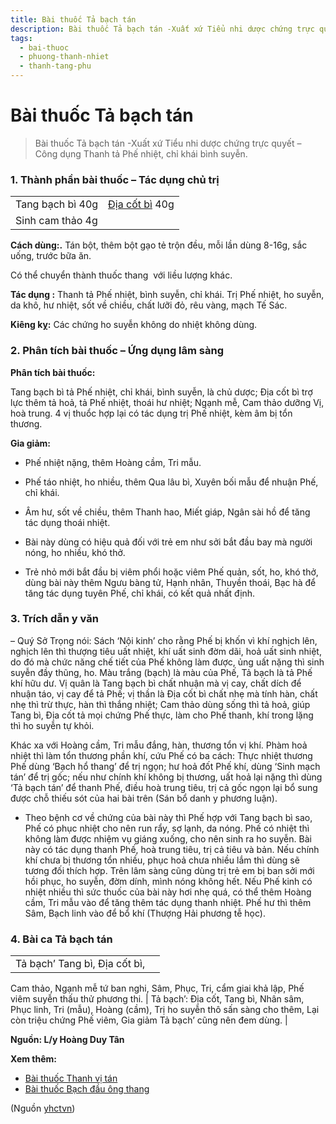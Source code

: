 ```yaml
---
title: Bài thuốc Tả bạch tán
description: Bài thuốc Tả bạch tán -Xuất xứ Tiểu nhi dược chứng trực quyết – Công dụng Thanh tả Phế nhiệt, chỉ khái bình suyễn.
tags:
  - bai-thuoc
  - phuong-thanh-nhiet
  - thanh-tang-phu
---
```


# Bài thuốc Tả bạch tán 

> Bài thuốc Tả bạch tán -Xuất xứ Tiểu nhi dược chứng trực quyết – Công dụng Thanh tả Phế nhiệt, chỉ khái bình suyễn.

### 1. Thành phần bài thuốc – Tác dụng chủ trị

|  |  |
| --- | --- |
| Tang bạch bì 40g | [Địa cốt bì](/yhctvn/vi-thuoc-dia-cot-bi/) 40g |
| Sinh cam thảo 4g |  |

**Cách dùng:.** Tán bột, thêm bột gạo tẻ trộn đều, mỗi lần dùng 8-16g, sắc uống, trước bữa ăn.

Có thể chuyển thành thuốc thang  với liều lượng khác.

**Tác dụng :** Thanh tả Phế nhiệt, bình suyễn, chỉ khái. Trị Phế nhiệt, ho suyễn, da khô, hư nhiệt, sốt về chiều, chất lưỡi đỏ, rêu vàng, mạch Tế Sác.

**Kiêng kỵ:** Các chứng ho suyễn không do nhiệt không dùng. 

### 2. Phân tích bài thuốc – Ứng dụng lâm sàng

**Phân tích bài thuốc:**

Tang bạch bì tả Phế nhiệt, chỉ khái, bình suyễn, là chủ dược; Địa cốt bì trợ lực thêm tả hoả, tả Phế nhiệt, thoái hư nhiệt; Ngạnh mễ, Cam thảo dưỡng Vị, hoà trung. 4 vị thuổc hợp lại có tác dụng trị Phế nhiệt, kèm âm bị tổn thương. 

**Gia giảm:**

+ Phế nhiệt nặng, thêm Hoàng cầm, Tri mẫu.

+ Phế táo nhiệt, ho nhiều, thêm Qua lâu bì, Xuyên bối mẫu để nhuận Phế, chỉ khái.

+ Âm hư, sốt về chiều, thêm Thanh hao, Miết giáp, Ngân sài hồ để tăng tác dụng thoái nhiệt.

+ Bài này dùng có hiệu quả đối với trẻ em như sởi bắt đầu bay mà người nóng, ho nhiều, khó thở.

+ Trẻ nhỏ mới bắt đầu bị viêm phổi hoặc viêm Phế quản, sốt, ho, khó thở, dùng bài này thêm Ngưu bàng tử, Hạnh nhân, Thuyền thoái, Bạc hà để tăng tác dụng tuyên Phế, chỉ khái, có kết quả nhất định.

### **3. Trích dẫn y văn**

– Quý Sở Trọng nói: Sách ‘Nội kinh’ cho rằng Phế bị khốn vì khí nghịch lên, nghịch lên thì thượng tiêu uất nhiệt, khí uất sinh đờm dãi, hoả uất sinh nhiệt, do đó mà chức năng chế tiết của Phế không làm được, ủng uất nặng thì sinh suyễn đầy thũng, ho. Màu trắng (bạch) là màu của Phế, Tả bạch là tả Phế khí hữu dư. Vị quân là Tang bạch bì chất nhuận mà vị cay, chất dích để nhuận táo, vị cay để tả Phế; vị thần là Địa cốt bì chất nhẹ mà tính hàn, chất nhẹ thì trừ thực, hàn thì thắng nhiệt; Cam thảo dùng sống thì tả hoả, giúp Tang bì, Địa cốt tả mọi chứng Phế thực, làm cho Phế thanh, khí trong lặng thì ho suyễn tự khỏi.

Khác xa với Hoàng cầm, Tri mẫu đắng, hàn, thương tổn vị khí. Phàm hoả nhiệt thì làm tổn thương phần khí, cứu Phế có ba cách: Thực nhiệt thương Phế dùng ‘Bạch hổ thang’ để trị ngọn; hư hoả đốt Phế khí, dùng ‘Sinh mạch tán’ để trị gốc; nếu như chính khí không bị thương, uất hoả lại nặng thì dùng ‘Tả bạch tán’ để thanh Phế, điều hoà trung tiêu, trị cả gốc ngọn lại bổ sung được chỗ thiếu sót của hai bài trên (Sán bổ danh y phương luận).

+ Theo bệnh cơ về chứng của bài này thì Phế hợp với Tang bạch bì sao, Phế có phục nhiệt cho nên run rẩy, sợ lạnh, da nóng. Phế có nhiệt thì không làm được nhiệm vụ giáng xuống, cho nên sinh ra ho suyễn. Bài này có tác dụng thanh Phế, hoà trung tiêu, trị cả tiêu và bản. Nếu chính khí chưa bị thương tổn nhiều, phục hoả chưa nhiều lắm thì dùng sẽ tương đối thích hợp. Trên lâm sàng cũng dùng trị trẻ em bị ban sởi mới hồi phục, ho suyễn, đờm dính, mình nóng không hết. Nếu Phế kinh có nhiệt nhiều thì sức thuốc của bài này hơi nhẹ quá, có thể thêm Hoàng cầm, Tri mẫu vào để tăng thêm tác dụng thanh nhiệt. Phế hư thì thêm Sâm, Bạch linh vào để bổ khí (Thượng Hải phương tễ học).

### 4. Bài ca Tả bạch tán

|  |  |
| --- | --- |
| Tả bạch’ Tang bì, Địa cốt bì,
Cam thảo, Ngạnh mễ tứ ban nghi,
Sâm, Phục, Tri, cẩm giai khả lập,
Phế viêm suyễn thấu thử phương thi. | Tả bạch’: Địa cốt, Tang bì,
Nhân sâm, Phục linh, Tri (mẫu), Hoàng (cầm),
Trị ho suyễn thô sấn sàng cho thêm,
Lại còn triệu chứng Phế viêm,
Gia giảm Tả bạch’ cũng nên đem dùng. |

**Nguồn: L/y Hoàng Duy Tân**

**Xem thêm:**

* [Bài thuốc Thanh vị tán](/yhctvn/bai-thuoc-thanh-vi-tan/)
* [Bài thuốc Bạch đầu ông thang](/yhctvn/bai-thuoc-bach-dau-ong-thang/)

(Nguồn <a href="https://yhctvn.com/bai-thuoc-ta-bach-tan/" target="_blank">yhctvn</a>)
